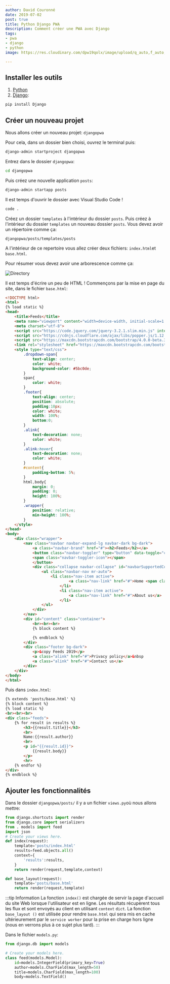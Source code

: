 ```yaml
---
author: David Couronné
date: 2019-07-02
post: true
title: Python Django PWA
description: Comment créer une PWA avec Django
tags:
- pwa
- django
- python
image: https://res.cloudinary.com/dpw19qolx/image/upload/q_auto,f_auto,g_auto,w_auto,dpr_auto/v1561883470/greg-rakozy-oMpAz-DN-9I-unsplash.jpg

---
```

## Installer les outils

1. [Python](https://www.python.org/downloads/)
2. [Django](https://www.djangoproject.com/):

```bash
pip install Django
```

## Créer un nouveau projet

Nous allons créer un nouveau projet: `djangopwa`

Pour cela, dans un dossier bien choisi, ouvrez le terminal puis:

```bash
django-admin startproject djangopwa
```
Entrez dans le dossier `djangopwa`:
```bash
cd djangopwa
```

Puis créez une nouvelle application `posts`:
```bash
django-admin startapp posts
```
Il est temps d'ouvrir le dossier avec Visual Studio Code !
```bash
code .
```

Créez un dossier `templates` à l'intérieur du dossier `posts`. Puis créez à l'intérieur du dossier `templates` un nouveau dossier `posts`. Vous devez avoir un répertoire comme ça:

`djangopwa/posts/templates/posts`

A l'intérieur de ce repertoire vous allez créer deux fichiers: `index.html`et `base.html`.

Pour résumer vous devez avoir une arborescence comme ça:

![Directory](https://cdn-images-1.medium.com/max/1200/1*vYSh7nrw97QKre6DtV6iqA.png)

Il est temps d'écrire un peu de HTML ! Commençons par la mise en page du site, dans le fichier `base.html`:

```html
<!DOCTYPE html>
<html>
{% load static %}
<head>
	<title>Feeds</title>
	<meta name="viewport" content="width=device-width, initial-scale=1.0">
	<meta charset="utf-8">
    <script src="https://code.jquery.com/jquery-3.2.1.slim.min.js" integrity="sha384-KJ3o2DKtIkvYIK3UENzmM7KCkRr/rE9/Qpg6aAZGJwFDMVNA/GpGFF93hXpG5KkN" crossorigin="anonymous"></script>
	<script src="https://cdnjs.cloudflare.com/ajax/libs/popper.js/1.12.9/umd/popper.min.js" integrity="sha384-ApNbgh9B+Y1QKtv3Rn7W3mgPxhU9K/ScQsAP7hUibX39j7fakFPskvXusvfa0b4Q" crossorigin="anonymous"></script>
	<script src="https://maxcdn.bootstrapcdn.com/bootstrap/4.0.0-beta.3/js/bootstrap.min.js" integrity="sha384-a5N7Y/aK3qNeh15eJKGWxsqtnX/wWdSZSKp+81YjTmS15nvnvxKHuzaWwXHDli+4" crossorigin="anonymous"></script>
	<link rel="stylesheet" href="https://maxcdn.bootstrapcdn.com/bootstrap/4.0.0-beta.3/css/bootstrap.min.css" integrity="sha384-Zug+QiDoJOrZ5t4lssLdxGhVrurbmBWopoEl+M6BdEfwnCJZtKxi1KgxUyJq13dy" crossorigin="anonymous">
	<style type="text/css">
		.dropdown-span{
			text-align: center;
			color: white;
			background-color: #5bc0de;
		}
		span{
			color: white;
		}
		.footer{
			text-align: center;
			position: absolute;
			padding:10px;
			color: white;
			width: 100%;
			bottom:0;
		}
		.alink{
			text-decoration: none;
			color: white;
		}
		.alink:hover{
			text-decoration: none;
			color: white;
		}
		#content{
			padding-bottom: 5%;
		}
		html,body{
			margin: 0;
		  	padding: 0;
		  	height: 100%;
		}
		.wrapper{
			position: relative;
			min-height: 100%;
        }
	</style>
</head>
<body>
	<div class="wrapper">	
		<nav class="navbar navbar-expand-lg navbar-dark bg-dark">
			<a class="navbar-brand" href="#"><h2>Feeds</h2></a>	
			<button class="navbar-toggler" type="button" data-toggle="collapse" data-target="#navbarSupportedContent" aria-controls="navbarSupportedContent" aria-expanded="false" aria-label="Toggle navigation">
		    <span class="navbar-toggler-icon"></span>
		  	</button>
		  	<div class="collapse navbar-collapse" id="navbarSupportedContent">
		  		<ul class="navbar-nav mr-auto">
		  			<li class="nav-item active">
			        		<a class="nav-link" href="#">Home <span class="sr-only">(current)</span></a>
			      		</li>
			      		<li class="nav-item active">
			        		<a class="nav-link" href="#">About us</a>
			      		</li>
		  		</ul>
		  	</div>
		</nav>
		<div id="content" class="container">
			<br><br><br>
			{% block content %}

			{% endblock %}
		</div>
		<div class="footer bg-dark">
			<p>&copy Feeds 2019</p>
			<a class="alink" href="#">Privacy policy</a>&nbsp
			<a class="alink" href="#">Contact us</a>
		</div>
	</div>
</body>
</html>
```

Puis dans `index.html`:

```html
{% extends 'posts/base.html' %}
{% block content %}
{% load static %}
<br><br><br>
<div class="feeds">
	{% for result in results %}
		<h3>{{result.title}}</h3>
		<br>
		Name:{{result.author}}
		<br>
		<p id="{{result.id}}">
			{{result.body}}
		</p>
		<hr>
	{% endfor %}
</div>
{% endblock %}
```

## Ajouter les fonctionnalités

Dans le dossier `djangopwa/posts/` il y a un fichier `views.py`où nous allons mettre:

```python
from django.shortcuts import render
from django.core import serializers
from . models import feed
import json
# Create your views here.
def index(request):
	template='posts/index.html'
	results=feed.objects.all()
	context={
		'results':results,
	}
	return render(request,template,context)

def base_layout(request):
	template='posts/base.html'
	return render(request,template)
```

:::tip Information
La fonction `index()` est chargée de servir la page d'accueil du site Web lorsque l'utilisateur est en ligne. Les résultats récupèrent tous les flux et sont envoyés au client en utilisant `context` `dict`. La fonction `base_layout ()` est utilisée pour rendre `base.html` qui sera mis en cache ultérieurement par le `service worker` pour la prise en charge hors ligne (nous en verrons plus à ce sujet plus tard).
:::

Dans le fichier `models.py`:

```python
from django.db import models

# Create your models here.
class feed(models.Model):
	id=models.IntegerField(primary_key=True)
	author=models.CharField(max_length=50)
	title=models.CharField(max_length=100)
	body=models.TextField()
```
